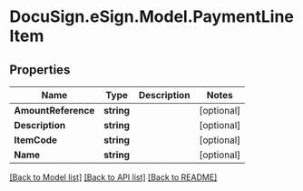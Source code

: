 # DocuSign.eSign.Model.PaymentLineItem
## Properties

Name | Type | Description | Notes
------------ | ------------- | ------------- | -------------
**AmountReference** | **string** |  | [optional] 
**Description** | **string** |  | [optional] 
**ItemCode** | **string** |  | [optional] 
**Name** | **string** |  | [optional] 

[[Back to Model list]](../README.md#documentation-for-models) [[Back to API list]](../README.md#documentation-for-api-endpoints) [[Back to README]](../README.md)


